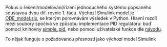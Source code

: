 Pokus o řešení/modelování/řízení jednoduchého systému popsaného soustavou dvou dif. rovnic 1. řádu. 
Výchozí Simulink model je [ODE_model.slx](ODE_model.slx), se kterým porovnávám výsledek v Python.
Hlavní rozdíl mezi soubory spočívá ve způsobu implementace PID regulátoru: buď pomocí knihovny 
[simple_pid](https://pypi.org/project/simple-pid/), nebo pomocí uživatelské funkce 
dle [návodu](https://softinery.com/blog/implementation-of-pid-controller-in-python/).

To nějak funguje s požadovanou přesností jako výchozí model Simulink